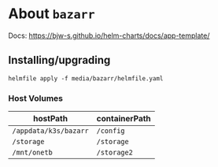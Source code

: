 About `bazarr`
===
Docs: https://bjw-s.github.io/helm-charts/docs/app-template/


Installing/upgrading
---

```shell
helmfile apply -f media/bazarr/helmfile.yaml
```

### Host Volumes

| hostPath              | containerPath |
|-----------------------|---------------|
| `/appdata/k3s/bazarr` | `/config`     |
| `/storage`            | `/storage`    |
| `/mnt/onetb`          | `/storage2`   |
